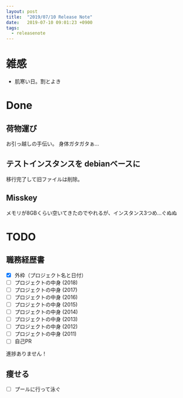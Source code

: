 ```yaml
---
layout: post
title:  "2019/07/10 Release Note"
date:   2019-07-10 09:01:23 +0900
tags:
  - releasenote
---
```

# 雑感

* 肌寒い日。割とよき

# Done

## 荷物運び

お引っ越しの手伝い。 身体ガタガタぁ…

## テストインスタンスを debianベースに

移行完了して旧ファイルは削除。

## Misskey

メモリが8GBくらい空いてきたのでやれるが、インスタンス3つめ…ぐぬぬ

# TODO 

## 職務経歴書

- [x] 外枠（プロジェクト名と日付）
- [ ] プロジェクトの中身 (2018)
- [ ] プロジェクトの中身 (2017)
- [ ] プロジェクトの中身 (2016)
- [ ] プロジェクトの中身 (2015)
- [ ] プロジェクトの中身 (2014)
- [ ] プロジェクトの中身 (2013)
- [ ] プロジェクトの中身 (2012)
- [ ] プロジェクトの中身 (2011)
- [ ] 自己PR

進捗ありません！

## 痩せる

- [ ] プールに行って泳ぐ

